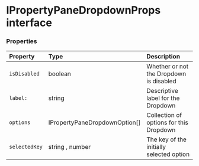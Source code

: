 # IPropertyPaneDropdownProps interface





### Properties

| Property	   | Type	| Description|
|:-------------|:-------|:-----------|
|`isDisabled`      | boolean | Whether or not the Dropdown is disabled |
|`label:`      | string | Descriptive label for the Dropdown |
|`options`      | IPropertyPaneDropdownOption[] | Collection of options for this Dropdown |
|`selectedKey`      | string , number | The key of the initially selected option |




